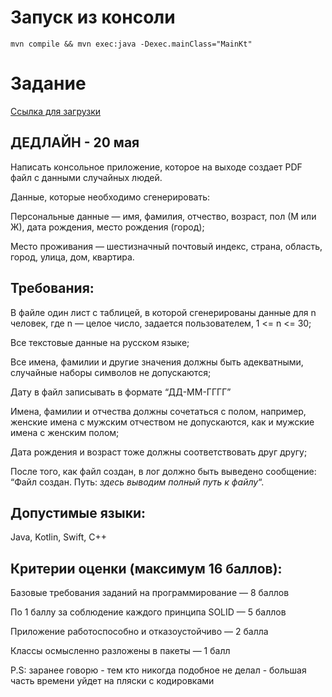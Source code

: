 # Запуск из консоли

```
mvn compile && mvn exec:java -Dexec.mainClass="MainKt"
```

# Задание

[Cсылка для загрузки](https://wiki.tcsbank.ru/pages/viewpage.action?pageId=1478113246)


## ДЕДЛАЙН - 20 мая

Написать консольное приложение, которое на выходе создает PDF файл с данными случайных людей.

Данные, которые необходимо сгенерировать:

Персональные данные — имя, фамилия, отчество, возраст, пол (М или Ж), дата рождения, место рождения (город);

Место проживания — шестизначный почтовый индекс, страна, область, город, улица, дом, квартира.

## Требования:
В файле один лист с таблицей, в которой сгенерированы данные для n человек, где n — целое число, задается пользователем, 1 <= n <= 30;

Все текстовые данные на русском языке;

Все имена, фамилии и другие значения должны быть адекватными, случайные наборы символов не допускаются;

Дату в файл записывать в формате “ДД-ММ-ГГГГ”

Имена, фамилии и отчества должны сочетаться с полом, например, женские имена с мужским отчеством не допускаются, как и мужские имена с женским полом;

Дата рождения и возраст тоже должны соответствовать друг другу;

После того, как файл создан, в лог должно быть выведено сообщение:
“Файл создан. Путь: *здесь выводим полный путь к файлу*“.

## Допустимые языки:
Java, Kotlin, Swift, C++

## Критерии оценки (максимум 16 баллов):
Базовые требования заданий на программирование — 8 баллов

По 1 баллу за соблюдение каждого принципа SOLID — 5 баллов

Приложение работоспособно и отказоустойчиво — 2 балла

Классы осмысленно разложены в пакеты — 1 балл





P.S: заранее говорю - тем кто никогда подобное не делал - большая часть времени уйдет на пляски с кодировками
